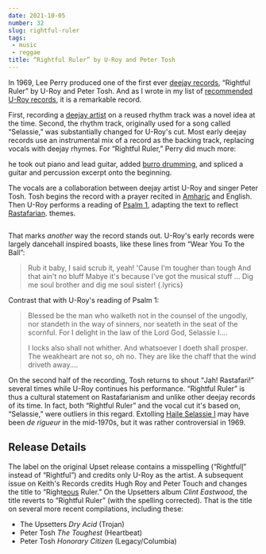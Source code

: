 ```yaml
---
date: 2021-10-05
number: 32
slug: rightful-ruler
tags:
 - music
 - reggae
title: “Rightful Ruler” by U-Roy and Peter Tosh
---
```


In 1969, Lee Perry produced one of the first ever
[deejay records](https://en.wikipedia.org/wiki/Toasting_(Jamaican_music)),
“Rightful Ruler” by U-Roy and Peter Tosh.
And as I wrote in my list of
[recommended U-Roy records](/2021/02-uroy-recommendations),
it is a remarkable record.

First, recording a
[deejay artist](https://en.wikipedia.org/wiki/Toasting_(Jamaican_music))
on a reused rhythm track was a novel idea at the time.
Second, the rhythm track, originally used for a song called “Selassie,”
was substantially changed for U-Roy's cut.
Most early deejay records use an instrumental mix of a
record as the backing track, replacing vocals with
deejay rhymes.
For “Rightful Ruler,” Perry did much more:
<!-- excerpt -->
he took out piano and lead guitar, added
[burro drumming](https://en.wikipedia.org/wiki/Burru),
and spliced a guitar and percussion excerpt onto
the beginning.

The vocals are a collaboration between deejay artist U-Roy and
singer Peter Tosh.
Tosh begins the record with a prayer recited in
[Amharic](https://en.wikipedia.org/wiki/Amharic)
and English.
Then U-Roy performs a reading of
[Psalm 1](https://en.wikipedia.org/wiki/Psalm_1),
adapting the text to reflect
[Rastafarian](https://en.wikipedia.org/wiki/Rastafari).
themes.


<picture>
    <source
        srcset="
            /media/images/uroy-obit/uroy/uroy-1200w.avif 1200w,
            /media/images/uroy-obit/uroy/uroy-0900w.avif  900w,
            /media/images/uroy-obit/uroy/uroy-0500w.avif  500w"
        sizes="
            (min-width: 2000px) 1200px,
            (min-width: 1500px) 900px,
            (min-width: 400px) 500px,
            300px"
        type="image/avif">
    <source
        srcset="
            /media/images/uroy-obit/uroy/uroy-1200w.webp 1200w,
            /media/images/uroy-obit/uroy/uroy-0900w.webp  900w,
            /media/images/uroy-obit/uroy/uroy-0500w.webp  500w"
        sizes="
            (min-width: 2000px) 1200px,
            (min-width: 1500px) 900px,
            (min-width: 400px) 500px,
            300px"
        type="image/webp">
    <source
        srcset="
            /media/images/uroy-obit/uroy/uroy-1200w.jpg 1200w,
            /media/images/uroy-obit/uroy/uroy-0900w.jpg  900w,
            /media/images/uroy-obit/uroy/uroy-0500w.jpg  500w"
        sizes="
            (min-width: 2000px) 1200px,
            (min-width: 1500px) 900px,
            (min-width: 400px) 500px,
            300px"
        type="image/jpeg">
    <img class="u-roy" src="/media/images/uroy-obit/uroy/uroy-0300w.jpg" alt="">
</picture>


That marks *another* way the record stands out. U-Roy's early
records were largely dancehall inspired boasts, like these
lines from “Wear You To the Ball”:

> Rub it baby, I said scrub it, yeah!
> 'Cause I'm tougher than tough
> And that ain't no bluff
> Mabye it's because I've got the musical stuff
> ...
> Dig me soul brother and dig me soul sister! {.lyrics}

Contrast that with U-Roy's reading of Psalm 1:

> Blessed be the man who walketh not in the counsel of the ungodly,
> nor standeth in the way of sinners,
> nor seateth in the seat of the scornful.
> For I delight in the law of the Lord God, Selassie I....
>
> I locks also shall not whither.
> And whatsoever I doeth shall prosper.
> The weakheart are not so, oh no.
> They are like the chaff that the wind driveth away....



On the second half of the recording, Tosh returns to shout
<q>Jah! Rastafari!</q> several times while U-Roy continues
his performance.
“Rightful Ruler” is thus a cultural statement on Rastafarianism
and unlike other deejay records of its time.
In fact, both “Rightful Ruler” and the vocal cut it's based on,
“Selassie,” were outliers in this regard.
Extolling
[Haile Selassie I](https://en.wikipedia.org/wiki/Haile_Selassie#Rastafari_messiah)
may have been <i lang="fr">de rigueur</i> in the mid-1970s,
but it was rather controversial in 1969.


## Release Details

The label on the original Upset release contains a misspelling
(“Rightful<ins>l</ins>” instead of “Rightful”)
and credits only U-Roy as the artist.
A subsequent issue on Keith's Records credits Hugh Roy and Peter
Touch and changes the title to “Right<ins>eous</ins> Ruler.”
On the Upsetters album <cite>Clint Eastwood</cite>, the title
reverts to “Rightful Ruler” (with the spelling corrected). That is
the title on several more recent compilations, including these:

- The Upsetters <cite>Dry Acid</cite> (Trojan)
- Peter Tosh <cite>The Toughest</cite> (Heartbeat)
- Peter Tosh <cite>Honorary Citizen</cite> (Legacy/Columbia)